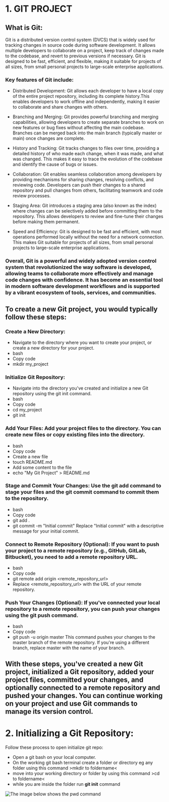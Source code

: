 # 1. GIT PROJECT

## What is Git:
Git is a distributed version control system (DVCS) that is widely used for tracking changes in source code during software development. It allows multiple developers to collaborate on a project, keep track of changes made to the codebase, and revert to previous versions if necessary. Git is designed to be fast, efficient, and flexible, making it suitable for projects of all sizes, from small personal projects to large-scale enterprise applications.

### Key features of Git include:
- Distributed Development: Git allows each developer to have a local copy of the entire project repository, including its 
  complete history.This enables developers to work offline and independently, making it easier to collaborate and share 
  changes with others.

- Branching and Merging: Git provides powerful branching and merging capabilities, allowing developers to create separate 
  branches to work on new features or bug fixes without affecting the main codebase. Branches can be merged back into the 
  main branch (typically master or main) once changes are complete.

- History and Tracking: Git tracks changes to files over time, providing a detailed history of who made each change, when it 
  was made, and what was changed. This makes it easy to trace the evolution of the codebase and identify the cause of bugs 
  or issues.

- Collaboration: Git enables seamless collaboration among developers by providing mechanisms for sharing changes, resolving 
  conflicts, and reviewing code. Developers can push their changes to a shared repository and pull changes from others, 
  facilitating teamwork and code review processes.

- Staging Area: Git introduces a staging area (also known as the index) where changes can be selectively added before 
  committing them to the repository. This allows developers to review and fine-tune their changes before making them 
  permanent.

- Speed and Efficiency: Git is designed to be fast and efficient, with most operations performed locally without the need 
  for a network connection. This makes Git suitable for projects of all sizes, from small personal projects to large-scale 
  enterprise applications.

### Overall, **Git** is a powerful and widely adopted version control system that revolutionized the way software is developed, allowing teams to collaborate more effectively and manage code changes with confidence. It has become an essential tool in modern software development workflows and is supported by a vibrant ecosystem of tools, services, and communities.

## To create a new Git project, you would typically follow these steps:
### Create a New Directory: 
- Navigate to the directory where you want to create your project, or create a new directory for your project.
- bash
- Copy code
- mkdir my_project

### Initialize Git Repository: 
- Navigate into the directory you've created and initialize a new Git repository using the git init command.
- bash
- Copy code
- cd my_project
- git init

### Add Your Files: Add your project files to the directory. You can create new files or copy existing files into the directory.
- bash
- Copy code
- Create a new file
- touch README.md
- Add some content to the file
- echo "My Git Project" > README.md

### Stage and Commit Your Changes: Use the git add command to stage your files and the git commit command to commit them to the repository.
- bash
- Copy code
- git add .
- git commit -m "Initial commit"
Replace "Initial commit" with a descriptive message for your initial commit.

### Connect to Remote Repository (Optional): If you want to push your project to a remote repository (e.g., GitHub, GitLab, Bitbucket), you need to add a remote repository URL.
- bash
- Copy code
- git remote add origin <remote_repository_url>
- Replace <remote_repository_url> with the URL of your remote repository.

### Push Your Changes (Optional): If you've connected your local repository to a remote repository, you can push your changes using the git push command.
- bash
- Copy code
- git push -u origin master
This command pushes your changes to the master branch of the remote repository. If you're using a different branch, replace master with the name of your branch.

## With these steps, you've created a new Git project, initialized a Git repository, added your project files, committed your changes, and optionally connected to a remote repository and pushed your changes. You can continue working on your project and use Git commands to manage its version control.

# 2. Initializing a Git Repository:
Follow these process to open initialize git repo:
- Open a git bash on your local computer.
- On the working git bash terminal create a folder or directory eg any folder using this command  >mkdir to foldername<
- move into your working directory or folder by using this command  >cd to foldername<
- while you are inside the folder run **git init** command


![The image below shows the pwd command](image/images/pwd1.png)

  
